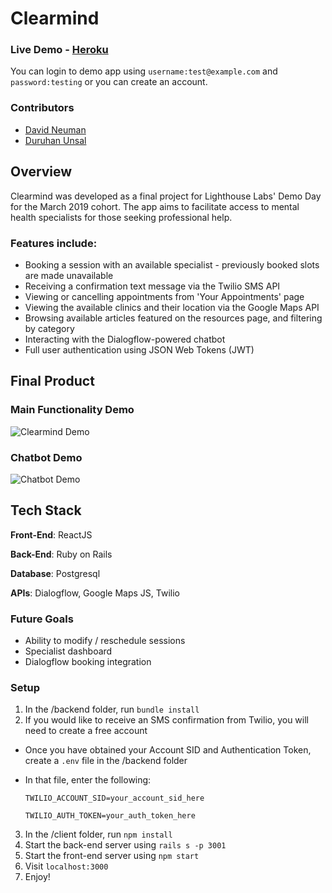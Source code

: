 # **Clearmind**

### Live Demo - [Heroku](http://clearmind-demo.herokuapp.com)

You can login to  demo app using `username:test@example.com` and `password:testing` or you can create an account. 

### Contributors
* [David Neuman](https://github.com/Neumand)
* [Duruhan Unsal](https://github.com/reshux/)

## **Overview**

Clearmind was developed as a final project for Lighthouse Labs' Demo Day for the March 2019 cohort. The app aims to facilitate access to mental health specialists for those seeking professional help.

### Features include:

* Booking a session with an available specialist - previously booked slots are made unavailable
* Receiving a confirmation text message via the Twilio SMS API
* Viewing or cancelling appointments from 'Your Appointments' page
* Viewing the available clinics and their location via the Google Maps API
* Browsing available articles featured on the resources page, and filtering by category
* Interacting with the Dialogflow-powered chatbot
* Full user authentication using JSON Web Tokens (JWT)

## Final Product

### Main Functionality Demo
![Clearmind Demo](https://i.imgur.com/CJ2jiMh.gif)


### Chatbot Demo
![Chatbot Demo](https://i.imgur.com/HAPzxOR.gif)

## Tech Stack

**Front-End**: ReactJS

**Back-End**: Ruby on Rails

**Database**: Postgresql

**APIs**: Dialogflow, Google Maps JS, Twilio

### Future Goals

* Ability to modify / reschedule sessions
* Specialist dashboard
* Dialogflow booking integration

### Setup

1. In the /backend folder, run `bundle install`
2. If you would like to receive an SMS confirmation from Twilio, you will need to create a free account
  * Once you have obtained your Account SID and Authentication Token, create a `.env` file in the /backend folder
  * In that file, enter the following:

    `TWILIO_ACCOUNT_SID=your_account_sid_here`
    
    `TWILIO_AUTH_TOKEN=your_auth_token_here`

3. In the /client folder, run `npm install`
4. Start the back-end server using `rails s -p 3001`
5. Start the front-end server using `npm start`
6. Visit `localhost:3000`
7. Enjoy!




